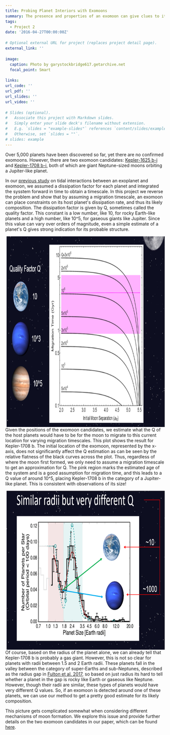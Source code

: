 ```yaml
---
title: Probing Planet Interiors with Exomoons 
summary: The presence and properties of an exomoon can give clues to its planet's structure.
tags:
  - Project 2
date: '2016-04-27T00:00:00Z'

# Optional external URL for project (replaces project detail page).
external_link: ''

image:
  caption: Photo by garystockbridge617.getarchive.net
  focal_point: Smart

links:
url_code: ''
url_pdf: ''
url_slides: ''
url_video: ''

# Slides (optional).
#   Associate this project with Markdown slides.
#   Simply enter your slide deck's filename without extension.
#   E.g. `slides = "example-slides"` references `content/slides/example-slides.md`.
#   Otherwise, set `slides = ""`.
# slides: example
---
```


Over 5,000 planets have been discovered so far, yet there are no confirmed exomoons. However, there are two exomoon candidates: [Kepler-1625 b-i](https://www.science.org/doi/10.1126/sciadv.aav1784) and [Kepler-1708 b-i](https://www.nature.com/articles/s41550-021-01539-1), both of which are giant Neptune-sized moons orbiting a Jupiter-like planet.

In our [previous study](../project1/) on tidal interactions between an exoplanet and exomoon, we assumed a dissipation factor for each planet and integrated the sysstem forward in time to obtain a timescale. In this project we reverse the problem and show that by assuming a migration timescale, an exomoon can place constraints on its host planet's dissipation rate, and thus its likely composition. The dissipation factor is given by Q, sometimes called the quality factor. This constant is a low number, like 10, for rocky Earth-like planets and a high number, like 10^5, for gaseous giants like Jupiter. Since this value can vary over orders of magnitude, even a simple estimate of a planet's Q gives strong indication for its probable structure.

<img style="float: right; padding-left: 10px; padding-bottom: 0px; padding-top: 0px" src="./plot.png" width="500px" height="600px">

Given the positions of the exomoon candidates, we estimate what the Q of the host planets would have to be for the moon to migrate to this current location for varying migration timescales. This plot shows the result for Kepler-1708 b. The initial location of the exomoon, represented by the x-axis, does not significantly affect the Q estimation as can be seen by the relative flatness of the black curves across the plot. Thus, regardless of where the moon first formed, we only need to assume a migration timescale to get an approximation for Q. The pink region marks the estimated age of the system and is a good assumption for migration time, and this leads to a Q value of around 10^5, placing Kepler-1708 b in the category of a Jupiter-like planet. This is consistent with observations of its size!

<img style="float: right; padding-left: 10px; padding-bottom: 0px; padding-top: 0px" src="./gap.png" width="500px" height="500px">

Of course, based on the radius of the planet alone, we can already tell that Kepler-1708 b is probably a gas giant. However, this is not so clear for planets with radii between 1.5 and 2 Earth radii. These planets fall in the valley between the category of super-Earths and sub-Neptunes, described as the radius gap in [Fulton et al. 2017](https://iopscience.iop.org/article/10.3847/1538-3881/aa80eb), so based on just radius its hard to tell whether a planet in the gap is rocky like Earth or gaseous like Neptune. However, though their radii are similar, these types of planets would have very different Q values. So, if an exomoon is detected around one of these planets, we can use our method to get a pretty good estimate for its likely composition.

This picture gets complicated somewhat when considering different mechanisms of moon formation. We explore this issue and provide further details on the two exomoon candidates in our paper, which can be found [here](https://iopscience.iop.org/article/10.3847/2041-8213/ac61e8).
